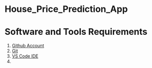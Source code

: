 
# House_Price_Prediction_App
# Software and Tools Requirements
1. [Github Account](https://github.com/)
2. [Git](https://git-scm.com/)
3. [VS Code IDE](https://code.visualstudio.com/)
4. 
